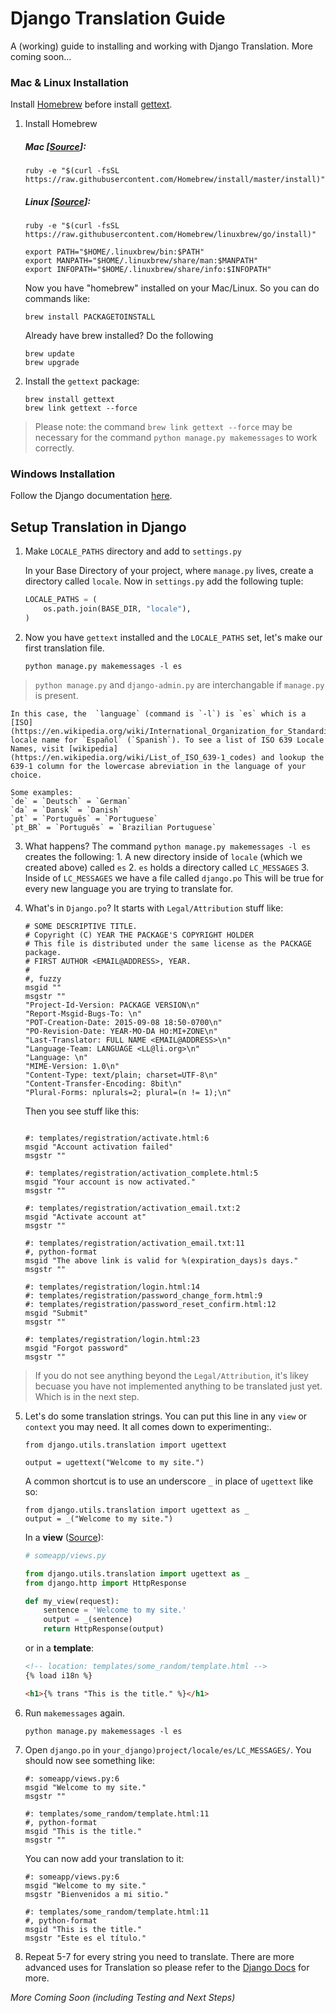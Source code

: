 Django Translation Guide
================

A (working) guide to installing and working with Django Translation. More coming soon...


### Mac & Linux Installation 
Install [Homebrew](http://brew.sh/) before install [gettext](https://www.gnu.org/software/gettext/).

1. Install Homebrew

	##### Mac [[Source](http://brew.sh/)]:


	```
	ruby -e "$(curl -fsSL https://raw.githubusercontent.com/Homebrew/install/master/install)"
	```  


	##### Linux [[Source](https://github.com/Homebrew/linuxbrew)]: 

	```
	ruby -e "$(curl -fsSL https://raw.githubusercontent.com/Homebrew/linuxbrew/go/install)"

	export PATH="$HOME/.linuxbrew/bin:$PATH"
	export MANPATH="$HOME/.linuxbrew/share/man:$MANPATH"
	export INFOPATH="$HOME/.linuxbrew/share/info:$INFOPATH"
	```

	Now you have "homebrew" installed on your Mac/Linux. So you can do commands like:

	```
	brew install PACKAGETOINSTALL
	```
	
	Already have brew installed? Do the following
	```
	brew update
	brew upgrade
	```

2. Install the `gettext` package:
	```
	brew install gettext
	brew link gettext --force
	```
> Please note: the command `brew link gettext --force` may be necessary for the command `python manage.py makemessages` to work correctly.




### Windows Installation
Follow the Django documentation [here](https://docs.djangoproject.com/en/1.8/topics/i18n/translation/#gettext-on-windows).






## Setup Translation in Django
1. Make `LOCALE_PATHS` directory and add to `settings.py`

	In your Base Directory of your project, where `manage.py` lives, create a directory called `locale`. Now in `settings.py` add the following tuple:

	```python
	LOCALE_PATHS = (
		os.path.join(BASE_DIR, "locale"),
	)
	```


2. Now you have `gettext` installed and the `LOCALE_PATHS` set, let's make our first translation file. 
	```
	python manage.py makemessages -l es
	```
> `python manage.py` and `django-admin.py` are interchangable if `manage.py` is present.

	In this case, the  `language` (command is `-l`) is `es` which is a [ISO](https://en.wikipedia.org/wiki/International_Organization_for_Standardization) locale name for `Español` (`Spanish`). To see a list of ISO 639 Locale Names, visit [wikipedia](https://en.wikipedia.org/wiki/List_of_ISO_639-1_codes) and lookup the 639-1 column for the lowercase abreviation in the language of your choice. 

	Some examples:
	`de` = `Deutsch` = `German`
	`da` = `Dansk` = `Danish`
	`pt` = `Português` = `Portuguese`
	`pt_BR` = `Português` = `Brazilian Portuguese`



3. What happens? 
	The command `python manage.py makemessages -l es` creates the following:
		1. A new directory inside of `locale` (which we created above) called `es`
		2. `es` holds a directory called `LC_MESSAGES`
		3. Inside of `LC_MESSAGES` we have a file called `django.po`
	This will be true for every new language you are trying to translate for. 


4. What's in `Django.po`? It starts with `Legal/Attribution` stuff like:
	```
	# SOME DESCRIPTIVE TITLE.
	# Copyright (C) YEAR THE PACKAGE'S COPYRIGHT HOLDER
	# This file is distributed under the same license as the PACKAGE package.
	# FIRST AUTHOR <EMAIL@ADDRESS>, YEAR.
	#
	#, fuzzy
	msgid ""
	msgstr ""
	"Project-Id-Version: PACKAGE VERSION\n"
	"Report-Msgid-Bugs-To: \n"
	"POT-Creation-Date: 2015-09-08 18:50-0700\n"
	"PO-Revision-Date: YEAR-MO-DA HO:MI+ZONE\n"
	"Last-Translator: FULL NAME <EMAIL@ADDRESS>\n"
	"Language-Team: LANGUAGE <LL@li.org>\n"
	"Language: \n"
	"MIME-Version: 1.0\n"
	"Content-Type: text/plain; charset=UTF-8\n"
	"Content-Transfer-Encoding: 8bit\n"
	"Plural-Forms: nplurals=2; plural=(n != 1);\n"
	```

	Then you see stuff like this:
	```

	#: templates/registration/activate.html:6
	msgid "Account activation failed"
	msgstr ""

	#: templates/registration/activation_complete.html:5
	msgid "Your account is now activated."
	msgstr ""

	#: templates/registration/activation_email.txt:2
	msgid "Activate account at"
	msgstr ""

	#: templates/registration/activation_email.txt:11
	#, python-format
	msgid "The above link is valid for %(expiration_days)s days."
	msgstr ""

	#: templates/registration/login.html:14
	#: templates/registration/password_change_form.html:9
	#: templates/registration/password_reset_confirm.html:12
	msgid "Submit"
	msgstr ""

	#: templates/registration/login.html:23
	msgid "Forgot password"
	msgstr ""

	```
> If you do not see anything beyond the `Legal/Attribution`, it's likey becuase you have not implemented anything to be translated just yet. Which is in the next step.

5. Let's do some translation strings. You can put this line in any `view` or `context` you may need. It all comes down to experimenting:. 
	```
	from django.utils.translation import ugettext

	output = ugettext("Welcome to my site.")

	```

	A common shortcut is to use an underscore `_` in place of `ugettext` like so:
	
	```
	from django.utils.translation import ugettext as _
	output = _("Welcome to my site.")
	```
	
	In a **view** ([Source](https://docs.djangoproject.com/en/dev/topics/i18n/translation/#standard-translation)):

	```python
	# someapp/views.py
	
	from django.utils.translation import ugettext as _
	from django.http import HttpResponse

	def my_view(request):
    	sentence = 'Welcome to my site.'
    	output = _(sentence)
    	return HttpResponse(output)

	```

	or in a **template**:

	```html
	<!-- location: templates/some_random/template.html -->
	{% load i18n %}

	<h1>{% trans "This is the title." %}</h1>
	```

6. Run `makemessages` again.
	```
	python manage.py makemessages -l es
	```

7. Open `django.po` in `your_django)project/locale/es/LC_MESSAGES/`. You should now see something like:
	
	```
	#: someapp/views.py:6
	msgid "Welcome to my site."
	msgstr ""

	#: templates/some_random/template.html:11
	#, python-format
	msgid "This is the title."
	msgstr ""

	```
	
	You can now add your translation to it:


	```
	#: someapp/views.py:6
	msgid "Welcome to my site."
	msgstr "Bienvenidos a mi sitio."

	#: templates/some_random/template.html:11
	#, python-format
	msgid "This is the title."
	msgstr "Este es el título."

	```

8. Repeat 5-7 for every string you need to translate. There are more advanced uses for Translation so please refer to the [Django Docs](https://docs.djangoproject.com/en/dev/topics/i18n/translation) for more.


*More Coming Soon (including Testing and Next Steps)*
